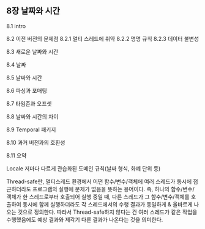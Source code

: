 

## 8장 날짜와 시간
8.1 intro

8.2 이전 버전의 문제점
  8.2.1 멀티 스레드에 취약
  8.2.2 명명 규칙 
  8.2.3 데이터 불변성

8.3 새로운 날짜와 시간

8.4 날짜

8.5 날짜와 시간

8.6 파싱과 포매팅

8.7 타임존과 오프셋

8.8 날짜와 시간의 차이

8.9 Temporal 패키지

8.10 과거 버전과의 호환성

8.11 요약



Locale 저마다 다르게 관습화된 도메인 규칙(날짜 형식, 화폐 단위 등)


Thread-safe란, 멀티스레드 환경에서 어떤 함수/변수/객체에 여러 스레드가 동시에 접근하더라도 프로그램의 실행에 문제가 없음을 뜻하는 용어이다.
즉, 하나의 함수/변수/객체가 한 스레드로부터 호출되어 실행 중일 때, 다른 스레드가 그 함수/변수/객체를 호출하여 동시에 함께 실행하더라도 각 스레드에서의 수행 결과가 동일하게 & 올바르게 나오는 것으로 정의한다.
따라서 Thread-safe하지 않다는 건 여러 스레드가 같은 작업을 수행했음에도 예상 결과와 제각기 다른 결과가 나온다는 것을 의미한다.





